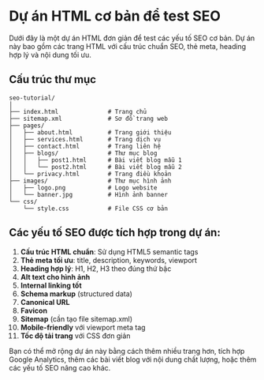 # Dự án HTML cơ bản để test SEO

Dưới đây là một dự án HTML đơn giản để test các yếu tố SEO cơ bản. Dự án này bao gồm các trang HTML với cấu trúc chuẩn SEO, thẻ meta, heading hợp lý và nội dung tối ưu.

## Cấu trúc thư mục

```
seo-tutorial/
│
├── index.html              # Trang chủ
├── sitemap.xml             # Sơ đồ trang web
├── pages/
│   ├── about.html          # Trang giới thiệu
│   ├── services.html       # Trang dịch vụ
│   ├── contact.html        # Trang liên hệ
│   ├── blogs/              # Thư mục blog
│   │   ├── post1.html      # Bài viết blog mẫu 1
│   │   └── post2.html      # Bài viết blog mẫu 2
│   └── privacy.html        # Trang điều khoản
├── images/                 # Thư mục hình ảnh
│   ├── logo.png            # Logo website
│   └── banner.jpg          # Hình ảnh banner
└── css/
    └── style.css           # File CSS cơ bản
```

## Các yếu tố SEO được tích hợp trong dự án:

1. **Cấu trúc HTML chuẩn**: Sử dụng HTML5 semantic tags
2. **Thẻ meta tối ưu**: title, description, keywords, viewport
3. **Heading hợp lý**: H1, H2, H3 theo đúng thứ bậc
4. **Alt text cho hình ảnh**
5. **Internal linking tốt**
6. **Schema markup** (structured data)
7. **Canonical URL**
8. **Favicon**
9. **Sitemap** (cần tạo file sitemap.xml)
10. **Mobile-friendly** với viewport meta tag
11. **Tốc độ tải trang** với CSS đơn giản

Bạn có thể mở rộng dự án này bằng cách thêm nhiều trang hơn, tích hợp Google Analytics, thêm các bài viết blog với nội dung chất lượng, hoặc thêm các yếu tố SEO nâng cao khác.